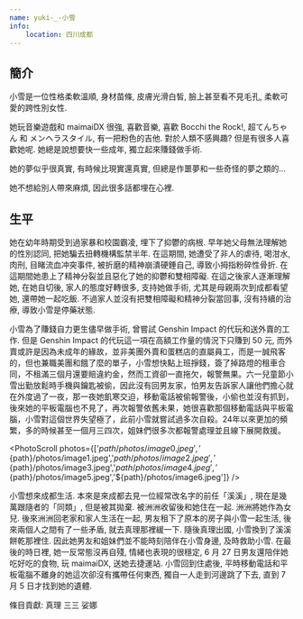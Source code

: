 ```yaml
---
name: yuki-_-小雪
info:
    location: 四川成都
---
```


## 簡介

小雪是一位性格柔軟溫順, 身材苗條, 皮膚光滑白皙, 臉上甚至看不見毛孔, 柔軟可愛的跨性別女性.

她玩音樂遊戲和 maimaiDX 很強, 喜歡音樂, 喜歡 Bocchi the Rock!, 超てんちゃん 和 メンヘラスタイル, 有一把粉色的吉他. 對於人類不感興趣? 但是有很多人喜歡她呢. 她總是說想要快一些成年, 獨立起來賺錢做手術.  

她的夢似乎很真實, 有時候比現實還真實, 但總是作噩夢和一些奇怪的夢之類的…

她不想給別人帶來麻煩, 因此很多話都埋在心裡.  

## 生平

她在幼年時期受到過家暴和校園霸凌, 埋下了抑鬱的病根. 早年她父母無法理解她的性別認同, 把她騙去扭轉機構監禁半年. 在這期間, 她遭受了非人的虐待, 喝泔水, 肉刑, 目睹流血冲突事件, 被折磨的精神崩潰硬錘自己, 導致小拇指粉碎性骨折. 在這期間她患上了精神分裂並且惡化了她的抑鬱和雙相障礙. 在這之後家人逐漸理解她, 在她自切後, 家人的態度好轉很多, 支持她做手術, 尤其是母親兩次到成都看望她, 還帶她一起吃飯. 不過家人並沒有把雙相障礙和精神分裂當回事, 沒有持續的治療, 導致小雪是停藥狀態.  

小雪為了賺錢自力更生儘早做手術, 曾嘗試 Genshin Impact 的代玩和送外賣的工作. 但是 Genshin Impact 的代玩這一項在高額工作量的情況下只賺到 50 元, 而外賣或許是因為未成年的緣故，並非美團外賣和蛋糕店的直屬員工，而是一誠飛客的，但也兼職美團和餓了麼的單子，小雪想快點上班掙錢，簽了掉路燈的租車合同，不租滿三個月還要賠違約金，然而工資卻一直拖欠，報警無果。六一兒童節小雪出勤放鬆時手機與鑰匙被偷，因此沒有回男友家，怕男友告訴家人讓他們擔心就在外度過了一夜，那一夜她飢寒交迫，移動電話被偷報警後，小偷也並沒有抓到，後來她的平板電腦也不見了，再次報警依舊未果，她很喜歡那個移動電話與平板電腦，小雪對這個世界失望極了，此前小雪就嘗試過多次自殺。24年以來更加的頻繁，多的時候甚至一個月三四次，姐妹們很多次都報警處理並且線下展開救援。

<PhotoScroll photos={['${path}/photos/image0.jpeg','${path}/photos/image1.jpeg','${path}/photos/image2.jpeg','${path}/photos/image3.jpeg','${path}/photos/image4.jpeg','${path}/photos/image5.jpeg','${path}/photos/image6.jpeg']} />

小雪想來成都生活. 本來是來成都去見一位經常改名字的前任「溪溪」, 現在是幾萬跟隨者的「同類」, 但是被其拋棄. 被洲洲收留後和她住在一起. 洲洲將她作為女兒. 後來洲洲回老家和家人生活在一起, 男友租下了原本的房子與小雪一起生活, 後來兩個人之間有了一些矛盾, 就去真理那裡緩一下. 隨後真理出國, 小雪換到了溪溪餅乾那裡住. 因此她男友和姐妹們並不能時刻陪伴在小雪身邊, 及時救助小雪. 在最後的時日裡, 她一反常態沒再自殘, 情緒也表現的很穩定, 6 月 27 日男友還陪伴她吃好吃的食物, 玩 maimaiDX, 送她去捷運站. 小雪回到住處後, 平時移動電話和平板電腦不離身的她這次卻沒有攜帶任何東西, 獨自一人走到河邊跳了下去, 直到 7 月 5 日才找到她的遺體.

條目貢獻: 真理 三三 娑娜
